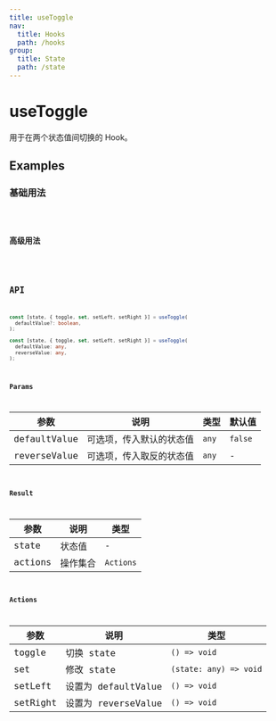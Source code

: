 ```yaml
---
title: useToggle
nav:
  title: Hooks
  path: /hooks
group:
  title: State
  path: /state
---
```


# useToggle

<Tag lang="zh-CN" tags="ssr&crossPlatform"></Tag>

用于在两个状态值间切换的 Hook。

## Examples

### 基础用法

<code src="./demo/demo1.tsx" />

### 高级用法

<code src="./demo/demo2.tsx" />

## API

```typescript
const [state, { toggle, set, setLeft, setRight }] = useToggle(
  defaultValue?: boolean,
);

const [state, { toggle, set, setLeft, setRight }] = useToggle(
  defaultValue: any,
  reverseValue: any,
);
```

### Params

| 参数         | 说明                     | 类型  | 默认值  |
|--------------|--------------------------|-------|---------|
| defaultValue | 可选项，传入默认的状态值 | `any` | `false` |
| reverseValue | 可选项，传入取反的状态值 | `any` | -       |

### Result

| 参数    | 说明     | 类型      |
|---------|----------|-----------|
| state   | 状态值   | -         |
| actions | 操作集合 | `Actions` |

### Actions

| 参数     | 说明                | 类型                    |
|----------|---------------------|-------------------------|
| toggle   | 切换 state          | `() => void`            |
| set      | 修改 state          | `(state: any) => void` |
| setLeft  | 设置为 defaultValue | `() => void`            |
| setRight | 设置为 reverseValue | `() => void`            |
